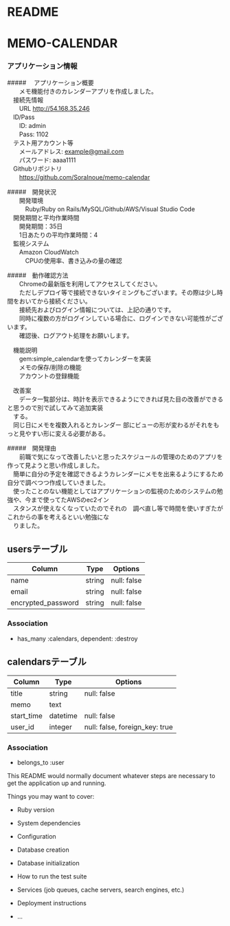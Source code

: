 # README

# MEMO-CALENDAR
### アプリケーション情報  
#####　 アプリケーション概要  
　　メモ機能付きのカレンダーアプリを作成しました。  
　接続先情報  
　　URL http://54.168.35.246  
　ID/Pass  
　　ID: admin  
　　Pass: 1102  
　テスト用アカウント等  
　　メールアドレス: example@gmail.com  
　　パスワード: aaaa1111  
　Githubリポジトリ  
　　https://github.com/SoraInoue/memo-calendar  

#####　開発状況  
　　開発環境  
　　　Ruby/Ruby on Rails/MySQL/Github/AWS/Visual Studio Code  
　開発期間と平均作業時間  
　　開発期間：35日  
　　1日あたりの平均作業時間：4  
　監視システム  
　　Amazon CloudWatch  
　　　CPUの使用率、書き込みの量の確認  

#####　動作確認方法  
　　Chromeの最新版を利用してアクセスしてください。  
　　ただしデプロイ等で接続できないタイミングもございます。その際は少し時間をおいてから接続ください。  
　　接続先およびログイン情報については、上記の通りです。  
　　同時に複数の方がログインしている場合に、ログインできない可能性がございます。  
　　確認後、ログアウト処理をお願いします。  

　機能説明  
　　gem:simple_calendarを使ってカレンダーを実装  
　　メモの保存/削除の機能  
　　アカウントの登録機能  

　改善案  
　　データ一覧部分は、時計を表示できるようにできれば見た目の改善ができると思うので別で試してみて追加実装  
　する。  
　同じ日にメモを複数入れるとカレンダー 部にビューの形が変わるがそれをもっと見やすい形に変える必要がある。  


#####　開発理由  
　　前職で気になって改善したいと思ったスケジュールの管理のためのアプリを作って見ようと思い作成しました。  
　簡単に自分の予定を確認できるようカレンダーにメモを出来るようにするため自分で調べつつ作成していきました。  
　使ったことのない機能としてはアプリケーションの監視のためのシステムの勉強や、今まで使ってたAWSのec2イン  
　スタンスが使えなくなっていたのでそれの　調べ直し等で時間を使いすぎたがこれからの事を考えるといい勉強にな  
　りました。  

## usersテーブル
|Column|Type|Options|
|------|----|-------|
|name|string|null: false|
|email|string|null: false|
|encrypted_password|string|null: false|
### Association
- has_many :calendars, dependent: :destroy

## calendarsテーブル
|Column|Type|Options|
|------|----|-------|
|title|string|null: false|
|memo|text|
|start_time|datetime|null: false|
|user_id|integer|null: false, foreign_key: true|
### Association
- belongs_to :user

This README would normally document whatever steps are necessary to get the
application up and running.

Things you may want to cover:

* Ruby version

* System dependencies

* Configuration

* Database creation

* Database initialization

* How to run the test suite

* Services (job queues, cache servers, search engines, etc.)

* Deployment instructions

* ...
